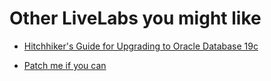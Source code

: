# Other LiveLabs you might like


- [Hitchhiker's Guide for Upgrading to Oracle Database 19c](https://apexapps.oracle.com/pls/apex/dbpm/r/livelabs/view-workshop?wid=606)

- [Patch me if you can](https://apexapps.oracle.com/pls/apex/dbpm/r/livelabs/view-workshop?wid=3740)
